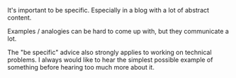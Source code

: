 It's important to be specific. Especially in a blog with a lot of abstract content. 

Examples / analogies can be hard to come up with, but they communicate a lot.

The "be specific" advice also strongly applies to working on technical problems.
I always would like to hear the simplest possible example of something before hearing too much more about it.